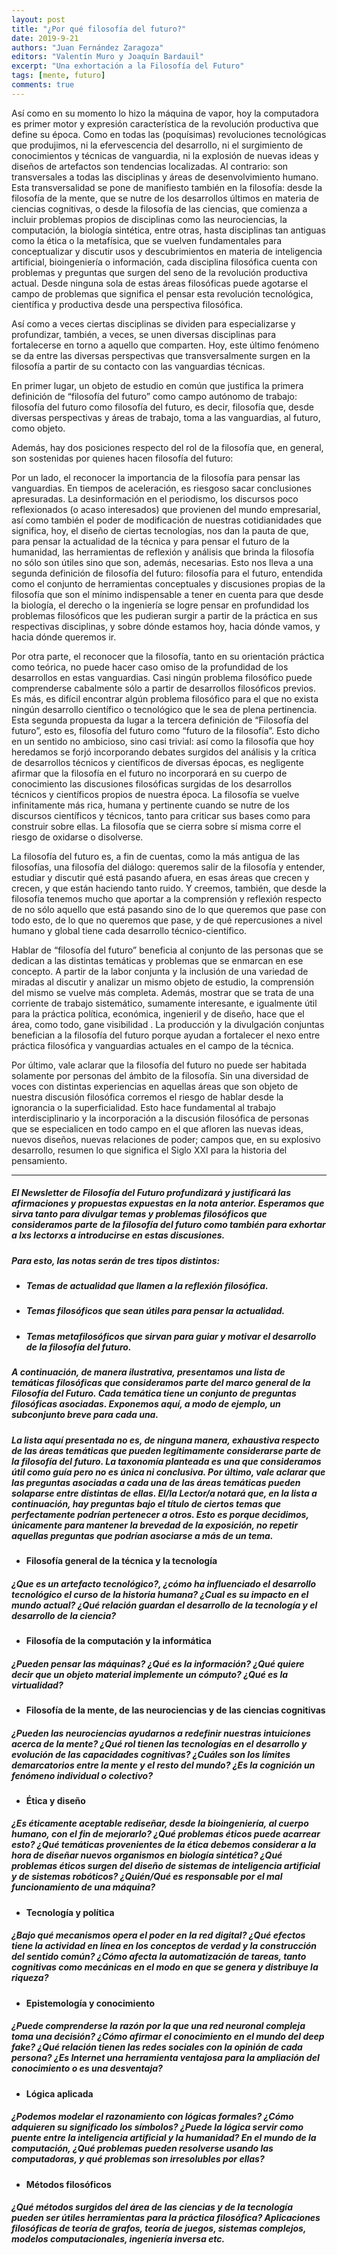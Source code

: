 ```yaml
---
layout: post
title: "¿Por qué filosofía del futuro?"
date: 2019-9-21
authors: "Juan Fernández Zaragoza"
editors: "Valentín Muro y Joaquín Bardauil"
excerpt: "Una exhortación a la Filosofía del Futuro"
tags: [mente, futuro]
comments: true
---
```

Así como en su momento lo hizo la máquina de vapor, hoy la computadora es primer motor y expresión característica de la revolución productiva que define su época. Como en todas las (poquísimas) revoluciones tecnológicas que produjimos, ni la efervescencia del desarrollo, ni el surgimiento de conocimientos y técnicas de vanguardia, ni la explosión de nuevas ideas y diseños de artefactos son tendencias localizadas. Al contrario: son transversales a todas las disciplinas y áreas de desenvolvimiento humano. Esta transversalidad se pone de manifiesto también en la filosofía: desde la filosofía de la mente, que se nutre de los desarrollos últimos en materia de ciencias cognitivas, o desde la filosofía de las ciencias, que comienza a incluir problemas propios de disciplinas como las neurociencias, la computación, la biología sintética, entre otras, hasta disciplinas tan antiguas como la ética o la metafísica, que se vuelven fundamentales para conceptualizar y discutir usos y descubrimientos en materia de inteligencia artificial, bioingeniería o información, cada disciplina filosófica cuenta con problemas y preguntas que surgen del seno de la revolución productiva actual. Desde ninguna sola de estas áreas filosóficas puede agotarse el campo de problemas que significa el pensar esta revolución tecnológica, científica y productiva desde una perspectiva filosófica.

Así como a veces ciertas disciplinas se dividen para especializarse y profundizar, también, a veces, se unen diversas disciplinas para fortalecerse en torno a aquello que comparten. Hoy, este último fenómeno se da entre las diversas perspectivas que transversalmente surgen en la filosofía a partir de su contacto con las vanguardias técnicas.

En primer lugar, un objeto de estudio en común que justifica la primera definición de “filosofía del futuro” como campo autónomo de trabajo: filosofía del futuro como filosofía del futuro, es decir, filosofía que, desde diversas perspectivas y áreas de trabajo, toma a las vanguardias, al futuro, como objeto.

Además, hay dos posiciones respecto del rol de la filosofía que, en general, son sostenidas por quienes hacen filosofía del futuro:

Por un lado, el reconocer la importancia de la filosofía para pensar las vanguardias. En tiempos de aceleración, es riesgoso sacar conclusiones apresuradas. La desinformación en el periodismo, los discursos poco reflexionados (o acaso interesados) que provienen del mundo empresarial, así como también el poder de modificación de nuestras cotidianidades que significa, hoy, el diseño de ciertas tecnologías, nos dan la pauta de que, para pensar la actualidad de la técnica y para pensar el futuro de la humanidad, las herramientas de reflexión y análisis que brinda la filosofía no sólo son útiles sino que son, además, necesarias. Esto nos lleva a una segunda definición de filosofía del futuro: filosofía para el futuro, entendida como el conjunto de herramientas conceptuales y discusiones propias de la filosofía que son el mínimo indispensable a tener en cuenta para que desde la biología, el derecho o la ingeniería se logre pensar en profundidad los problemas filosóficos que les pudieran surgir a partir de la práctica en sus respectivas disciplinas, y sobre dónde estamos hoy, hacia dónde vamos, y hacia dónde queremos ir.

Por otra parte, el reconocer que la filosofía, tanto en su orientación práctica como teórica, no puede hacer caso omiso de la profundidad de los desarrollos en estas vanguardias. Casi ningún problema filosófico puede comprenderse cabalmente sólo a partir de desarrollos filosóficos previos. Es más, es difícil encontrar algún problema filosófico para el que no exista ningún desarrollo científico o tecnológico que le sea de plena pertinencia. Esta segunda propuesta da lugar a la tercera definición de “Filosofía del futuro”, esto es, filosofía del futuro como “futuro de la filosofía”. Esto dicho en un sentido no ambicioso, sino casi trivial: así como la filosofía que hoy heredamos se forjó incorporando debates surgidos del análisis y la crítica de desarrollos técnicos y científicos de diversas épocas, es negligente afirmar que la filosofía en el futuro no incorporará en su cuerpo de conocimiento las discusiones filosóficas surgidas de los desarrollos técnicos y científicos propios de nuestra época. La filosofía se vuelve infinitamente más rica, humana y pertinente cuando se nutre de los discursos científicos y técnicos, tanto para criticar sus bases como para construir sobre ellas. La filosofía que se cierra sobre sí misma corre el riesgo de oxidarse o disolverse.

La filosofía del futuro es, a fin de cuentas, como la más antigua de las filosofías, una filosofía del diálogo: queremos salir de la filosofía y entender, estudiar y discutir qué está pasando afuera, en esas áreas que crecen y crecen, y que están haciendo tanto ruido. Y creemos, también, que desde la filosofía tenemos mucho que aportar a la comprensión y reflexión respecto de no sólo aquello que está pasando sino de lo que queremos que pase con todo esto, de lo que no queremos que pase, y de qué repercusiones a nivel humano y global tiene cada desarrollo técnico-científico.

Hablar de “filosofía del futuro” beneficia al conjunto de las personas que se dedican a las distintas temáticas y problemas que se enmarcan en ese concepto. A partir de la labor conjunta y la inclusión de una variedad de miradas al discutir y analizar un mismo objeto de estudio, la comprensión del mismo se vuelve más completa. Además, mostrar que se trata de una corriente de trabajo sistemático, sumamente interesante, e igualmente útil para la práctica política, económica, ingenieril y de diseño, hace que el área, como todo, gane visibilidad . La producción y la divulgación conjuntas benefician a la filosofía del futuro porque ayudan a fortalecer el nexo entre práctica filosófica y vanguardias actuales en el campo de la técnica.

Por último, vale aclarar que la filosofía del futuro no puede ser habitada solamente por personas del ámbito de la filosofía. Sin una diversidad de voces con distintas experiencias en aquellas áreas que son objeto de nuestra discusión filosófica corremos el riesgo de hablar desde la ignorancia o la superficialidad. Esto hace fundamental al trabajo interdisciplinario y la incorporación a la discusión filosófica de personas que se especialicen en todo campo en el que afloren las nuevas ideas, nuevos diseños, nuevas relaciones de poder; campos que, en su explosivo desarrollo, resumen lo que significa el Siglo XXI para la historia del pensamiento.

---
##### El Newsletter de Filosofía del Futuro profundizará y justificará las afirmaciones y propuestas expuestas en la nota anterior. Esperamos que sirva tanto para divulgar temas y problemas filosóficos que consideramos parte de la filosofía del futuro como también para exhortar a lxs lectorxs a introducirse en estas discusiones.

##### Para esto, las notas serán de tres tipos distintos:

* ##### Temas de actualidad que llamen a la reflexión filosófica.
* ##### Temas filosóficos que sean útiles para pensar la actualidad.
* ##### Temas metafilosóficos que sirvan para guiar y motivar el desarrollo de la filosofía del futuro.

##### A continuación, de manera ilustrativa, presentamos una lista de temáticas filosóficas que consideramos parte del marco general de la Filosofía del Futuro. Cada temática tiene un conjunto de preguntas filosóficas asociadas. Exponemos aquí, a modo de ejemplo, un subconjunto breve para cada una.

##### La lista aquí presentada no es, de ninguna manera, exhaustiva respecto de las áreas temáticas que pueden legítimamente considerarse parte de la filosofía del futuro. La taxonomía planteada es una que consideramos útil como guía pero no es única ni conclusiva. Por último, vale aclarar que las preguntas asociadas a cada una de las áreas temáticas pueden solaparse entre distintas de ellas. El/la Lector/a notará que, en la lista a continuación, hay preguntas bajo el título de ciertos temas que perfectamente podrían pertenecer a otros. Esto es porque decidimos, únicamente para mantener la brevedad de la exposición, no repetir aquellas preguntas que podrían asociarse a más de un tema.

* #### Filosofía general de la técnica y la tecnología

##### ¿Que es un artefacto tecnológico?, ¿cómo ha influenciado el desarrollo tecnológico el curso de la historia humana? ¿Cual es su impacto en el mundo actual? ¿Qué relación guardan el desarrollo de la tecnología y el desarrollo de la ciencia?

* #### Filosofía de la computación y la informática

##### ¿Pueden pensar las máquinas? ¿Qué es la información? ¿Qué quiere decir que un objeto material implemente un cómputo? ¿Qué es la virtualidad?

* #### Filosofía de la mente, de las neurociencias y de las ciencias cognitivas

##### ¿Pueden las neurociencias ayudarnos a redefinir nuestras intuiciones acerca de la mente? ¿Qué rol tienen las tecnologías en el desarrollo y evolución de las capacidades cognitivas? ¿Cuáles son los límites demarcatorios entre la mente y el resto del mundo? ¿Es la cognición un fenómeno individual o colectivo?

* #### Ética y diseño

##### ¿Es éticamente aceptable rediseñar, desde la bioingeniería, al cuerpo humano, con el fin de mejorarlo? ¿Qué problemas éticos puede acarrear esto? ¿Qué temáticas provenientes de la ética debemos considerar a la hora de diseñar nuevos organismos en biología sintética? ¿Qué problemas éticos surgen del diseño de sistemas de inteligencia artificial y de sistemas robóticos? ¿Quién/Qué es responsable por el mal funcionamiento de una máquina?

* #### Tecnología y política

##### ¿Bajo qué mecanismos opera el poder en la red digital? ¿Qué efectos tiene la actividad en línea en los conceptos de verdad y la construcción del sentido común? ¿Cómo afecta la automatización de tareas, tanto cognitivas como mecánicas en el modo en que se genera y distribuye la riqueza?

* #### Epistemología y conocimiento

##### ¿Puede comprenderse la razón por la que una red neuronal compleja toma una decisión? ¿Cómo afirmar el conocimiento en el mundo del deep fake? ¿Qué relación tienen las redes sociales con la opinión de cada persona? ¿Es Internet una herramienta ventajosa para la ampliación del conocimiento o es una desventaja?

* #### Lógica aplicada

##### ¿Podemos modelar el razonamiento con lógicas formales? ¿Cómo adquieren su significado los símbolos? ¿Puede la lógica servir como puente entre la inteligencia artificial y la humanidad? En el mundo de la computación, ¿Qué problemas pueden resolverse usando las computadoras, y qué problemas son irresolubles por ellas?

* #### Métodos filosóficos

##### ¿Qué métodos surgidos del área de las ciencias y de la tecnología pueden ser útiles herramientas para la práctica filosófica? Aplicaciones filosóficas de teoría de grafos, teoría de juegos, sistemas complejos, modelos computacionales, ingeniería inversa etc.
